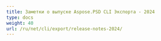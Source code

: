```yaml
---
title: Заметки о выпуске Aspose.PSD CLI Экспорта - 2024
type: docs
weight: 40
url: /ru/net/cli/export/release-notes-2024/
---
```

